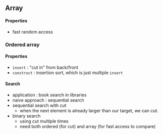 ## Array

#### Properties

- fast random access

### Ordered array

#### Properties

- `insert` : "cut in" from back/front
- `construct` : insertion sort, which is just multiple `insert`

#### Search

- application : book search in libraries
- naive approach : sequential search
- sequential search with cut
  - when the next element is already larger than our target, we can cut.
- binary search
  - using cut multiple times
  - need both ordered (for cut) and array (for fast access to compare)


